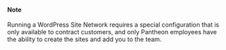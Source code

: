 <div class="alert alert-info">
<h4 class="info">Note</h4>
<p>Running a WordPress Site Network requires a special configuration that is only available to contract customers, and only Pantheon employees have the ability to create the sites and add you to the team.</p>
</div>
